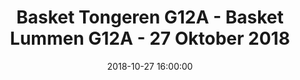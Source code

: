---
layout: album
title: Basket Tongeren G12A - Basket Lummen G12A - 27 Oktober 2018
description: Beker wedstrijd tussen Basket Tongeren G12 A en Basket Lummen G12 A.
date: 2018-10-27 16:00:00
cover: /albums/2018-10-27-Basket-Tongeren-G12A-Basket-Lummen-G12A/thumbnails/IMG_6591.jpg
pagination: 
  enabled: true
  images: true
  imageLayout: image
  itemsPerPage: 64
---
